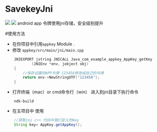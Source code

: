 # SavekeyJni
![](https://img.shields.io/badge/license-Apachhe2.0-red.svg)
![](https://img.shields.io/badge/language-android-orange.svg)
android app 令牌使用jni存储，安全级别提升

#使用方法
-  在你项目中引用`appkey` Module .
- 修改 `appkey/src/main/jni/main.cpp`
```c++
    JNIEXPORT jstring JNICALL Java_com_example_appkey_AppKey_getKey
            (JNIEnv *env, jobject obj)
    {
        //保存设置的APP令牌 123456修改成自己的令牌  
        return env->NewStringUTF("123456");
    }
```

- 打开终端（mac）or cmd命令行（win） 进入到jni目录下执行命令
```
    ndk-build
```

- 在主项目中 使用
```java
    //获取jni c++ 代码中我们定义的key
    String key= AppKey.getAppKey();
```